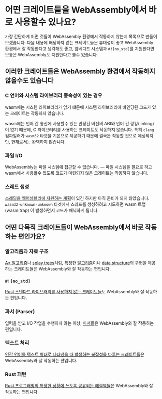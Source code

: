 # 어떤 크레이트들을 WebAssembly에서 바로 사용할수 있나요?

가장 간단하게 어떤 것들이 WebAssembly 환경에서 작동하지 않는지 목록으로 만들어 보겠습니다. 다음 내용에 해당하지 않는 크레이트들은 휴대성이 좋고 WebAssembly 환경에서 잘 작동한다고 생각해도 좋고, 임베디드 시스템과 `#![no_std]`를 지원한다면 보통은 WebAssembly도 지원한다고 볼수 있습니다.

## 이러한 크레이트들은 WebAssembly 환경에서 작동하지 않을수도 있습니다

### C 언어와 시스템 라이브러리 종속성이 있는 경우

wasm에는 시스템 라이브러리가 없기 떄문에 시스템 라이브러리에 바인딩된 코드가 있는 크레이트는 작동하지 않습니다.

wasm에는 언어 간 통신에 사용할수 있는 안정된 버전의 ABI와 언어 간 링킹(linking)이 없기 때문에, C 라이브러리를 사용하는 크레이트도 작동하지 않습니다. 특히 `clang` 컴파일러가 `wasm32` 타겟을 기본으로 제공하기 때문에 결국은 작동할 것으로 예상되지만, 현재로서는 완벽하지 않습니다.

### 파일 I/O

WebAssembly는 파일 시스템에 접근할 수 없습니다. &mdash; 파일 시스템을 필요로 하고 wasm에서 사용할수 있도록 코드가 마련되지 않은 크레이트는 작동하지 않습니다.

### 스레드 생성

[스레딩을 웹어셈블리에 지원하는 계획][wasm-threading]이 있긴 하지만 아직 준비가 되지 않았습니다. `wasm32-unknown-unknown` 타겟에서 스레드를 생성하려고 시도하면 wasm 트랩 (wasm trap) 이 발생하면서 코드가 패닉하게 됩니다.

[wasm-threading]: https://rustwasm.github.io/2018/10/24/multithreading-rust-and-wasm.html

## 어떤 다목적 크레이트들이 WebAssembly에서 바로 작동하는 편인가요?

### 알고리즘과 자료 구조

[A* 알고리즘](https://ko.wikipedia.org/wiki/A*_알고리즘)나 [splay trees](https://en.wikipedia.org/wiki/Splay_tree)처럼, 특정한 [알고리즘](https://crates.io/categories/algorithms)이나 [data structure](https://crates.io/categories/data-structures)의 구현을 제공하는 크레이트들은 WebAssembly와 잘 작동하는 편입니다.

### `#![no_std]`

[Rust 스탠다드 라이브러리를 사용하지 않는 크레이트들](https://crates.io/categories/no-std)도 WebAssembly와 잘 작동하는 편입니다.

### 파서 (Parser)

입력을 받고 I/O 작업을 수행하지 않는 이상, [파서들](https://crates.io/categories/parser-implementations)은 WebAssembly와 잘 작동하는 편입니다.

### 텍스트 처리

[인간 언어를 텍스트 형태로 나타냈을 때 발생하는 복잡성을 다루는 크레이트들](https://crates.io/categories/text-processing)은 WebAssembly와 잘 작동하는 편입니다.

### Rust 패턴

[Rust 프로그래밍의 특정한 상황에 쓰도록 공유되는 해결책들](https://crates.io/categories/rust-patterns)은 WebAssembly와 잘 작동하는 편입니다.